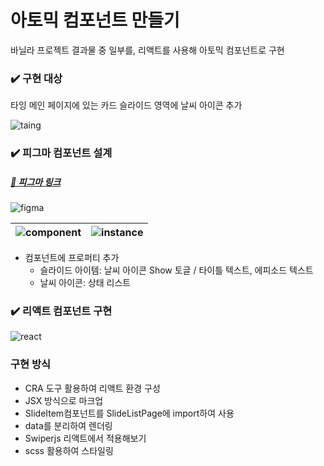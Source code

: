 # 아토믹 컴포넌트 만들기

바닐라 프로젝트 결과물 중 일부를, 리액트를 사용해 아토믹 컴포넌트로 구현

### ✔️ 구현 대상

타잉 메인 페이지에 있는 카드 슬라이드 영역에 날씨 아이콘 추가

<img src="https://github.com/user-attachments/assets/f6bf7e06-da01-4a63-8959-e0a8a4b2bed0" alt="taing">

### ✔️ 피그마 컴포넌트 설계

##### [🔗 피그마 링크](https://www.figma.com/design/vFO7G1b4oyV4zzdZfWF8uK/%5B%EA%B3%BC%EC%A0%9C%5D-%EC%95%84%ED%86%A0%EB%AF%B9-%EC%BB%B4%ED%8F%AC%EB%84%8C%ED%8A%B8?node-id=0-1&t=nHOVsZWX9mQDB1Zw-1)

<img src="https://github.com/user-attachments/assets/897ee31f-a2aa-45b0-a967-4d0a58e5ac5d" alt="figma">

| ![component](https://github.com/user-attachments/assets/804a698a-3d41-44b1-ab4f-5c81a360c665) | ![instance](https://github.com/user-attachments/assets/8459be53-33c3-40be-aa8e-f31e9711bca2) |
| --------------------------------------------------------------------------------------------- | -------------------------------------------------------------------------------------------- |

- 컴포넌트에 프로퍼티 추가
  - 슬라이드 아이템: 날씨 아이콘 Show 토글 / 타이틀 텍스트, 에피소드 텍스트
  - 날씨 아이콘: 상태 리스트

### ✔️ 리액트 컴포넌트 구현

<img src="https://github.com/user-attachments/assets/d46406a2-90ee-4c58-93f7-d5348b70e7f1" alt="react">

### 구현 방식

- CRA 도구 활용하여 리액트 환경 구성
- JSX 방식으로 마크업
- SlideItem컴포넌트를 SlideListPage에 import하여 사용
- data를 분리하여 렌더링
- Swiperjs 리액트에서 적용해보기
- scss 활용하여 스타일링